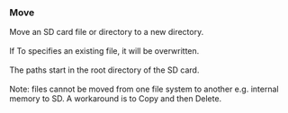 ### Move

Move an SD card file or directory to a new directory.\
\
If To specifies an existing file, it will be overwritten.\
\
The paths start in the root directory of the SD card.\
\
Note: files cannot be moved from one file system to another e.g.
internal memory to SD. A workaround is to Copy and then Delete.
